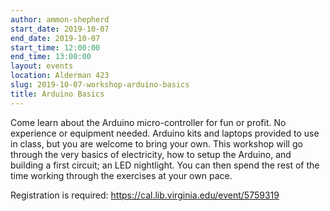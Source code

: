 ```yaml
---
author: ammon-shepherd
start_date: 2019-10-07
end_date: 2019-10-07
start_time: 12:00:00
end_time: 13:00:00
layout: events
location: Alderman 423
slug: 2019-10-07-workshop-arduino-basics
title: Arduino Basics
---
```


Come learn about the Arduino micro-controller for fun or profit. No experience or equipment needed. Arduino kits and laptops provided to use in class, but you are welcome to bring your own. This workshop will go through the very basics of electricity, how to setup the Arduino, and building a first circuit; an LED nightlight. You can then spend the rest of the time working through the exercises at your own pace. 

Registration is required: https://cal.lib.virginia.edu/event/5759319
